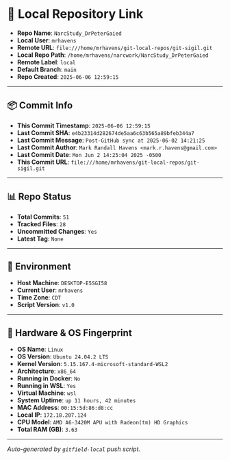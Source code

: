 # 🔗 Local Repository Link

- **Repo Name**: `NarcStudy_DrPeterGaied`
- **Local User**: `mrhavens`
- **Remote URL**: `file:///home/mrhavens/git-local-repos/git-sigil.git`
- **Local Repo Path**: `/home/mrhavens/narcwork/NarcStudy_DrPeterGaied`
- **Remote Label**: `local`
- **Default Branch**: `main`
- **Repo Created**: `2025-06-06 12:59:15`

---

## 📦 Commit Info

- **This Commit Timestamp**: `2025-06-06 12:59:15`
- **Last Commit SHA**: `e4b23314d282674de5aa6c63b565a89bfeb344a7`
- **Last Commit Message**: `Post-GitHub sync at 2025-06-02 14:21:25`
- **Last Commit Author**: `Mark Randall Havens <mark.r.havens@gmail.com>`
- **Last Commit Date**: `Mon Jun 2 14:25:04 2025 -0500`
- **This Commit URL**: `file:///home/mrhavens/git-local-repos/git-sigil.git`

---

## 📊 Repo Status

- **Total Commits**: `51`
- **Tracked Files**: `28`
- **Uncommitted Changes**: `Yes`
- **Latest Tag**: `None`

---

## 🧭 Environment

- **Host Machine**: `DESKTOP-E5SGI58`
- **Current User**: `mrhavens`
- **Time Zone**: `CDT`
- **Script Version**: `v1.0`

---

## 🧬 Hardware & OS Fingerprint

- **OS Name**: `Linux`
- **OS Version**: `Ubuntu 24.04.2 LTS`
- **Kernel Version**: `5.15.167.4-microsoft-standard-WSL2`
- **Architecture**: `x86_64`
- **Running in Docker**: `No`
- **Running in WSL**: `Yes`
- **Virtual Machine**: `wsl`
- **System Uptime**: `up 11 hours, 42 minutes`
- **MAC Address**: `00:15:5d:86:d8:cc`
- **Local IP**: `172.18.207.124`
- **CPU Model**: `AMD A6-3420M APU with Radeon(tm) HD Graphics`
- **Total RAM (GB)**: `3.63`

---

_Auto-generated by `gitfield-local` push script._
